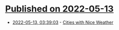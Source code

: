 # [Published on 2022-05-13](index.md)

* [2022-05-13, 03:39:03](https://news.ycombinator.com/item?id=31363027) - [Cities with Nice Weather](https://jdonland.github.io/city_temperatures/index.html)
